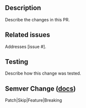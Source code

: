 ## Description
Describe the changes in this PR.

## Related issues
Addresses [issue #].

## Testing
Describe how this change was tested.

## Semver Change ([docs](https://github.com/microsoft/healthcare-shared-components/blob/main/docs/Versioning.md))
Patch|Skip|Feature|Breaking
